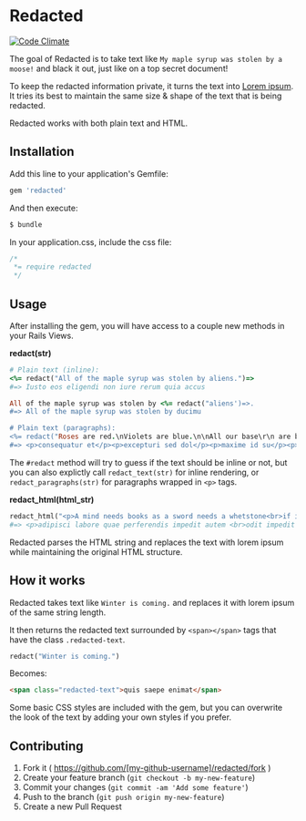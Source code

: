 # Redacted
[![Code Climate](https://codeclimate.com/github/kurtfunai/redacted/badges/gpa.svg)](https://codeclimate.com/github/kurtfunai/redacted)

The goal of Redacted is to take text like `My maple syrup was stolen by a moose!` and black it out, just like on a top secret document!

To keep the redacted information private, it turns the text into [Lorem ipsum](http://www.lipsum.com/). It tries its best to maintain the same size & shape of the text that is being redacted.

Redacted works with both plain text and HTML.

## Installation

Add this line to your application's Gemfile:
```ruby
gem 'redacted'
```

And then execute:
```bash
$ bundle
```

In your application.css, include the css file:
```css
/*
 *= require redacted
 */
```

## Usage

After installing the gem, you will have access to a couple new methods in your Rails Views.

**redact(str)**
```ruby
# Plain text (inline):
<%= redact("All of the maple syrup was stolen by aliens.")=>
#=> Iusto eos eligendi non iure rerum quia accus

All of the maple syrup was stolen by <%= redact("aliens')=>.
#=> All of the maple syrup was stolen by ducimu

# Plain text (paragraphs):
<%= redact("Roses are red.\nViolets are blue.\n\nAll our base\r\n are belong to you.')=>
#=> <p>consequatur et</p><p>excepturi sed dol</p><p>maxime id su</p><p>at non quia nonotas</p>
```
The `#redact` method will try to guess if the text should be inline or not, but you can also explictly call `redact_text(str)` for inline rendering, or `redact_paragraphs(str)` for paragraphs wrapped in `<p>` tags.

**redact_html(html_str)**
```ruby
redact_html("<p>A mind needs books as a sword needs a whetstone<br>if it is to keep its edge.</p><div>- George R.R. Martin, A Game of Thrones</div>")
#=> <p>adipisci labore quae perferendis impedit autem <br>odit impedit dolorem rerum</p><div>et quibusdam qui quis accusantium ullam</div>
```
Redacted parses the HTML string and replaces the text with lorem ipsum while maintaining the original HTML structure.

## How it works
Redacted takes text like `Winter is coming.` and replaces it with lorem ipsum of the same string length.

It then returns the redacted text surrounded by `<span></span>` tags that have the class `.redacted-text`.
```ruby
redact("Winter is coming.")
```
Becomes:
```html
<span class="redacted-text">quis saepe enimat</span>
```
Some basic CSS styles are included with the gem, but you can overwrite the look of the text by adding your own styles if you prefer.

## Contributing

1. Fork it ( https://github.com/[my-github-username]/redacted/fork )
2. Create your feature branch (`git checkout -b my-new-feature`)
3. Commit your changes (`git commit -am 'Add some feature'`)
4. Push to the branch (`git push origin my-new-feature`)
5. Create a new Pull Request
